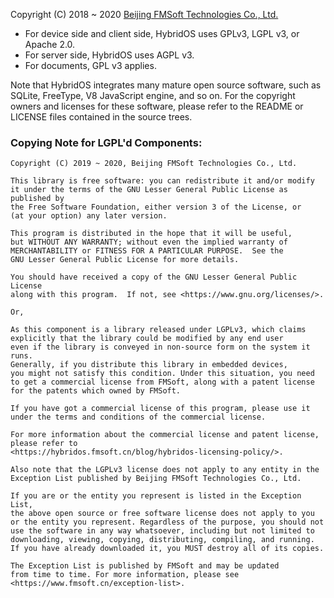 Copyright (C) 2018 ~ 2020 [Beijing FMSoft Technologies Co., Ltd.]

* For device side and client side, HybridOS uses GPLv3, LGPL v3, or Apache 2.0.
* For server side, HybridOS uses AGPL v3.
* For documents, GPL v3 applies.

Note that HybridOS integrates many mature open source software,
such as SQLite, FreeType, V8 JavaScript engine, and so on.
For the copyright owners and licenses for these software,
please refer to the README or LICENSE files contained in
the source trees.

### Copying Note for LGPL'd Components:

```
Copyright (C) 2019 ~ 2020, Beijing FMSoft Technologies Co., Ltd.

This library is free software: you can redistribute it and/or modify
it under the terms of the GNU Lesser General Public License as published by
the Free Software Foundation, either version 3 of the License, or
(at your option) any later version.

This program is distributed in the hope that it will be useful,
but WITHOUT ANY WARRANTY; without even the implied warranty of
MERCHANTABILITY or FITNESS FOR A PARTICULAR PURPOSE.  See the
GNU Lesser General Public License for more details.

You should have received a copy of the GNU Lesser General Public License
along with this program.  If not, see <https://www.gnu.org/licenses/>.

Or,

As this component is a library released under LGPLv3, which claims
explicitly that the library could be modified by any end user
even if the library is conveyed in non-source form on the system it runs. 
Generally, if you distribute this library in embedded devices,
you might not satisfy this condition. Under this situation, you need
to get a commercial license from FMSoft, along with a patent license
for the patents which owned by FMSoft.

If you have got a commercial license of this program, please use it
under the terms and conditions of the commercial license.

For more information about the commercial license and patent license,
please refer to
<https://hybridos.fmsoft.cn/blog/hybridos-licensing-policy/>.

Also note that the LGPLv3 license does not apply to any entity in the
Exception List published by Beijing FMSoft Technologies Co., Ltd.

If you are or the entity you represent is listed in the Exception List,
the above open source or free software license does not apply to you
or the entity you represent. Regardless of the purpose, you should not
use the software in any way whatsoever, including but not limited to
downloading, viewing, copying, distributing, compiling, and running.
If you have already downloaded it, you MUST destroy all of its copies.

The Exception List is published by FMSoft and may be updated
from time to time. For more information, please see
<https://www.fmsoft.cn/exception-list>.

```

[Beijing FMSoft Technologies Co., Ltd.]: https://www.fmsoft.cn
